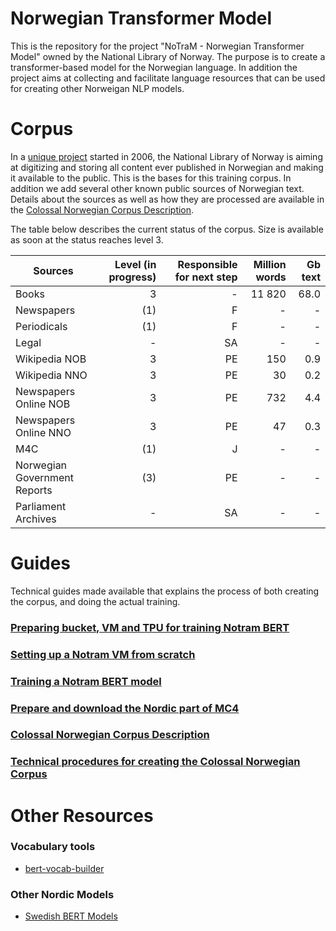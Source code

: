 # Norwegian Transformer Model
This is the repository for the project "NoTraM - Norwegian Transformer Model" owned by the National Library of Norway. The purpose is to create a transformer-based model for the Norwegian language. In addition the project aims at collecting and facilitate language resources that can be used for creating other Norweigan NLP models.

# Corpus
In a [unique project](https://www.zdnet.com/article/norways-petabyte-plan-store-everything-ever-published-in-a-1000-year-archive/) started in 2006, the National Library of Norway is aiming at digitizing and storing all content ever published in Norwegian and making it available to the public. This is the bases for this training corpus. In addition we add several other known public sources of Norwegian text. Details about the sources as well as how they are processed are available in the [Colossal Norwegian Corpus Description](https://github.com/NBAiLab/notram/blob/master/guides/corpus_description.md).

The table below describes the current status of the corpus. Size is available as soon at the status reaches level 3.

| Sources  |  Level (in progress) | Responsible for next step | Million words | Gb text |
| -------- |  -----:|  -----:| -----:| -----:|
| Books  | 3 | - | 11 820| 68.0 |
| Newspapers | (1) | F | - | - |
| Periodicals  | (1) |  F | - | - |
| Legal  | - |  SA | - | - |
| Wikipedia NOB  | 3 |  PE | 150 | 0.9 |
| Wikipedia NNO  | 3 |  PE | 30 | 0.2 |
| Newspapers Online NOB | 3 |  PE | 732 | 4.4 |
| Newspapers Online NNO | 3 |  PE | 47 | 0.3 |
| M4C  | (1) |  J | - | - |
| Norwegian Government Reports  | (3) |  PE | - | - |
| Parliament Archives  | - |  SA | - | - |



# Guides
Technical guides made available that explains the process of both creating the corpus, and doing the actual training. 
### [Preparing bucket, VM and TPU for training Notram BERT](https://github.com/NBAiLab/notram/blob/master/guides/setting_up_machines_for_training.md)
### [Setting up a Notram VM from scratch](https://github.com/NBAiLab/notram/blob/master/guides/set_up_vm.md)
### [Training a Notram BERT model](https://github.com/NBAiLab/notram/blob/master/guides/start_training.md)
### [Prepare and download the Nordic part of MC4](https://github.com/NBAiLab/notram/blob/master/guides/prepare_common_crawl.md)
### [Colossal Norwegian Corpus Description](https://github.com/NBAiLab/notram/blob/master/guides/corpus_description.md)
### [Technical procedures for creating the Colossal Norwegian Corpus](https://github.com/NBAiLab/notram/blob/master/guides/creating_corpus.md)

# Other Resources
### Vocabulary tools
* [bert-vocab-builder](https://github.com/kwonmha/bert-vocab-builder)

### Other Nordic Models
* [Swedish BERT Models](https://github.com/Kungbib/swedish-bert-models)
